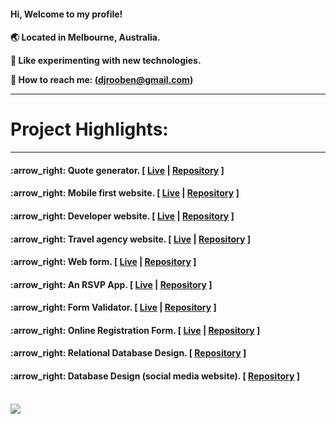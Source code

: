 <h4>Hi, Welcome to my profile!<h4>

:earth_asia: Located in Melbourne, Australia.<br>

:art: Like experimenting with new technologies.<br>

:postbox: How to reach me: (djrooben@gmail.com)
<hr>
<h1>Project Highlights:</h1>
<hr>
<h4>:arrow_right: Quote generator. [ <a href="https://rooben-s.github.io/Random_quote_generator-techdegree/" >Live</a> | <a href="https://github.com/Rooben-s/Random_quote_generator-techdegree" target="_blank">Repository</a> ]</h4>
<h4>:arrow_right: Mobile first website. [ <a href="https://rooben-s.github.io/techdegree-project-2-mobile-first">Live</a> | <a href="https://github.com/Rooben-s/techdegree-project-2-mobile-first" target="_blank">Repository</a> ]</h4>
<h4>:arrow_right: Developer website. [ <a href="https://rooben-s.github.io/dev-website/" target="_blank">Live</a> | <a href="https://github.com/Rooben-s/dev-website" target="_blank">Repository</a> ]</h4> 
<h4>:arrow_right: Travel agency website. [ <a href="https://rooben-s.github.io/Voyager/" target="_blank">Live</a> | <a href="https://github.com/Rooben-s/Voyager" target="_blank">Repository</a> ]</h4> 
<h4>:arrow_right: Web form. [ <a href="https://rooben-s.github.io/online-form/" target="_blank">Live</a> | <a href="https://github.com/Rooben-s/online-form" target="_blank">Repository</a> ]</h4>
<h4>:arrow_right: An RSVP App. [ <a href="https://rooben-s.github.io/DOM-Scripting-from-Treehouse/" target="_blank">Live</a> | <a href="https://github.com/Rooben-s/DOM-Scripting-from-Treehouse" target="_blank">Repository</a> ]</h4>
<h4>:arrow_right: Form Validator. [ <a href="https://rooben-s.github.io/form-validator/" target="_blank">Live</a> | <a href="https://github.com/Rooben-s/form-validator" target="_blank">Repository</a> ]</h4>
<h4>:arrow_right: Online Registration Form. [ <a href="https://rooben-s.github.io/techdegree-project-3-rooben/" target="_blank">Live</a> | <a href="https://github.com/Rooben-s/techdegree-project-3-rooben" target="_blank">Repository</a> ]</h4>
<h4>:arrow_right: Relational Database Design. [ <a href="https://github.com/Rooben-s/Relational-Database-Design" target="_blank">Repository</a> ]</h4>
<h4>:arrow_right: Database Design (social media website). [ <a href="https://github.com/Rooben-s/Database-Design-social-media-website-" target="_blank">Repository</a> ]</h4>
<br>
<img src= "https://github-readme-stats.vercel.app/api?username=rooben-s&show_icons=true&theme=transparent">

